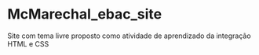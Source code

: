 # McMarechal_ebac_site
Site com tema livre proposto como atividade de aprendizado da integração HTML e CSS
